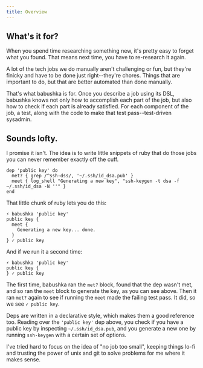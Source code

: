 ```yaml
---
title: Overview
---
```



## What's it for?

When you spend time researching something new, it's pretty easy to forget what you found. That means next time, you have to re-research it again.

A lot of the tech jobs we do manually aren't challenging or fun, but they're finicky and have to be done just right--they're chores. Things that are important to do, but that are better automated than done manually.

That's what babushka is for. Once you describe a job using its DSL, babushka knows not only how to accomplish each part of the job, but also how to check if each part is already satisfied. For each component of the job, a test, along with the code to make that test pass--test-driven sysadmin.


## Sounds lofty.

I promise it isn't. The idea is to write little snippets of ruby that do those jobs you can never remember exactly off the cuff.

    dep 'public key' do
      met? { grep /^ssh-dss/, '~/.ssh/id_dsa.pub' }
      meet { log_shell "Generating a new key", "ssh-keygen -t dsa -f ~/.ssh/id_dsa -N ''" }
    end

That little chunk of ruby lets you do this:

    ⚡ babushka 'public key'
    public key {
      meet {
        Generating a new key... done.
      }
    } ✓ public key

And if we run it a second time:

    ⚡ babushka 'public key'
    public key {
    } ✓ public key

The first time, babushka ran the `met?` block, found that the dep wasn't met, and so ran the `meet` block to generate the key, as you can see above. Then it ran `met?` again to see if running the `meet` made the failing test pass. It did, so we see `✓ public key`.


Deps are written in a declarative style, which makes them a good reference too. Reading over the `'public key'` dep above, you check if you have a public key by inspecting `~/.ssh/id_dsa.pub`, and you generate a new one by running `ssh-keygen` with a certain set of options.

I've tried hard to focus on the idea of "no job too small", keeping things lo-fi and trusting the power of unix and git to solve problems for me where it makes sense.
